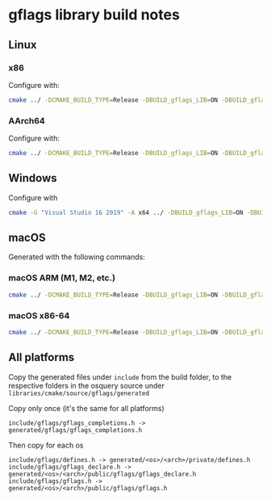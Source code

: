 # gflags library build notes

## Linux

### x86

Configure with:

```sh
cmake ../ -DCMAKE_BUILD_TYPE=Release -DBUILD_gflags_LIB=ON -DBUILD_gflags_nothreads_LIB=OFF -DGFLAGS_NAMESPACE=gflags -DCMAKE_SYSROOT=/usr/local/osquery-toolchain -DCMAKE_CXX_COMPILER=/usr/local/osquery-toolchain/usr/bin/clang++
```

### AArch64

Configure with:

```sh
cmake ../ -DCMAKE_BUILD_TYPE=Release -DBUILD_gflags_LIB=ON -DBUILD_gflags_nothreads_LIB=OFF -DGFLAGS_NAMESPACE=gflags -DCMAKE_SYSROOT=/usr/local/osquery-toolchain -DCMAKE_CXX_COMPILER=/usr/local/osquery-toolchain/usr/bin/clang++
```

## Windows

Configure with

```sh
cmake -G "Visual Studio 16 2019" -A x64 ../ -DBUILD_gflags_LIB=ON -DBUILD_gflags_nothreads_LIB=OFF -DGFLAGS_NAMESPACE=gflags
```

## macOS

Generated with the following commands:

### macOS ARM (M1, M2, etc.)

```sh
cmake ../ -DCMAKE_BUILD_TYPE=Release -DBUILD_gflags_LIB=ON -DBUILD_gflags_nothreads_LIB=OFF -DGFLAGS_NAMESPACE=gflags -DCMAKE_OSX_DEPLOYMENT_TARGET=10.15 -DCMAKE_OSX_ARCHITECTURES=arm64
```

### macOS x86-64

```sh
cmake ../ -DCMAKE_BUILD_TYPE=Release -DBUILD_gflags_LIB=ON -DBUILD_gflags_nothreads_LIB=OFF -DGFLAGS_NAMESPACE=gflags -DCMAKE_OSX_DEPLOYMENT_TARGET=10.14
```

## All platforms

Copy the generated files under `include` from the build folder, to the respective folders in the osquery source under `libraries/cmake/source/gflags/generated`

Copy only once (it's the same for all platforms)

```text
include/gflags/gflags_completions.h -> generated/gflags/gflags_completions.h
```

Then copy for each os

```text
include/gflags/defines.h -> generated/<os>/<arch>/private/defines.h
include/gflags/gflags_declare.h -> generated/<os>/<arch>/public/gflags/gflags_declare.h
include/gflags/gflags.h -> generated/<os>/<arch>/public/gflags/gflags.h
```
